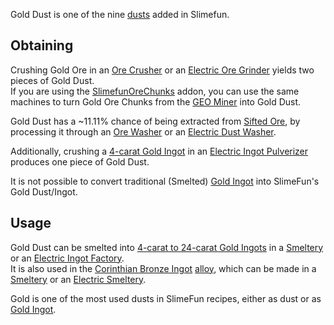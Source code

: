 Gold Dust is one of the nine [dusts](https://github.com/TheBusyBiscuit/Slimefun4/wiki/Dusts) added in Slimefun.

## Obtaining
Crushing Gold Ore in an [Ore Crusher](https://github.com/TheBusyBiscuit/Slimefun4/wiki/Ore-Crusher) or an [Electric Ore Grinder](https://github.com/TheBusyBiscuit/Slimefun4/wiki/Electric-Ore-Grinder) yields two pieces of Gold Dust.<br>
If you are using the [SlimefunOreChunks](https://github.com/TheBusyBiscuit/Slimefun4/wiki/SlimefunOreChunks) addon, you can use the same machines to turn Gold Ore Chunks from the [GEO Miner](https://github.com/TheBusyBiscuit/Slimefun4/wiki/GEO-Miner) into Gold Dust.

Gold Dust has a ~11.11% chance of being extracted from [Sifted Ore](https://github.com/TheBusyBiscuit/Slimefun4/wiki/Sifted-Ore), by processing it through an [Ore Washer](https://github.com/TheBusyBiscuit/Slimefun4/wiki/Ore-Washer) or an [Electric Dust Washer](https://github.com/TheBusyBiscuit/Slimefun4/wiki/Electric-Dust-Washer).

Additionally, crushing a [4-carat Gold Ingot](https://github.com/TheBusyBiscuit/Slimefun4/wiki/Gold-Ingot#Gold-Ingot-4-Carat) in an [Electric Ingot Pulverizer](https://github.com/TheBusyBiscuit/Slimefun4/wiki/Electric-Ingot-Pulverizer) produces one piece of Gold Dust.

It is not possible to convert traditional (Smelted)  [Gold Ingot](https://minecraft.gamepedia.com/Gold_Ingot) into SlimeFun's Gold Dust/Ingot.

## Usage
Gold Dust can be smelted into [4-carat to 24-carat Gold Ingots](https://github.com/TheBusyBiscuit/Slimefun4/wiki/Gold-Ingot) in a [Smeltery](https://github.com/TheBusyBiscuit/Slimefun4/wiki/Smeltery) or an [Electric Ingot Factory](https://github.com/TheBusyBiscuit/Slimefun4/wiki/Electric-Ingot-Factory).<br>
It is also used in the [Corinthian Bronze Ingot](https://github.com/TheBusyBiscuit/Slimefun4/wiki/Corinthian-Bronze-Ingot) [alloy](https://github.com/TheBusyBiscuit/Slimefun4/wiki/Ingots#Alloys), which can be made in a [Smeltery](https://github.com/TheBusyBiscuit/Slimefun4/wiki/Smeltery) or an [Electric Smeltery](https://github.com/TheBusyBiscuit/Slimefun4/wiki/Electric-Smeltery).

Gold is one of the most used dusts in SlimeFun recipes, either as dust or as [Gold Ingot](https://github.com/TheBusyBiscuit/Slimefun4/wiki/Gold-Ingot).
